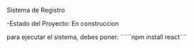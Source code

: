 <hi> Sistema de Registro </hi>

-Estado del Proyecto: En construccion

para ejecutar el sistema, debes poner:
¨¨¨npm install react¨¨
